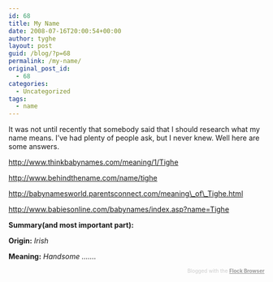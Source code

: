 ```yaml
---
id: 68
title: My Name
date: 2008-07-16T20:00:54+00:00
author: tyghe
layout: post
guid: /blog/?p=68
permalink: /my-name/
original_post_id:
  - 68
categories:
  - Uncategorized
tags:
  - name
---
```

It was not until recently that somebody said that I should research what my name means. I&#8217;ve had plenty of people ask, but I never knew. Well here are some answers.

http://www.thinkbabynames.com/meaning/1/Tighe
  
http://www.behindthename.com/name/tighe
  
http://babynamesworld.parentsconnect.com/meaning\_of\_Tighe.html
  
http://www.babiesonline.com/babynames/index.asp?name=Tighe

**Summary(and most important part):**

<div>
  <p>
    <span class="style26"><span class="style27"><span class="style28"><span class="style29"><span class="style30"><span class="style31"><span class="style30"><strong>Origin:</strong> <em>Irish</em></span></span></span></span></span></span></span>
  </p>
</div>

<div class="style32">
  <p>
    <strong>Meaning:</strong> <em>Handsome &#8230;&#8230;.</em>
  </p>
</div>

<div class="flockcredit" style="text-align:right;color:#CCC;font-size:x-small;">
  Blogged with the <a style="color:#999;font-weight:bold;" title="Flock Browser" href="http://www.flock.com/blogged-with-flock" target="_new">Flock Browser</a>
</div>
